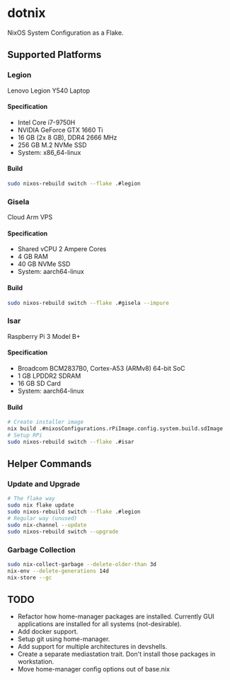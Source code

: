 # dotnix
NixOS System Configuration as a Flake.

## Supported Platforms

### Legion
Lenovo Legion Y540 Laptop

#### Specification
- Intel Core i7-9750H
- NVIDIA GeForce GTX 1660 Ti
- 16 GB (2x 8 GB), DDR4 2666 MHz
- 256 GB M.2 NVMe SSD
- System: x86_64-linux

#### Build
```bash
sudo nixos-rebuild switch --flake .#legion
```

### Gisela
Cloud Arm VPS

#### Specification
- Shared vCPU 2 Ampere Cores
- 4 GB RAM
- 40 GB NVMe SSD
- System: aarch64-linux

#### Build
```bash
sudo nixos-rebuild switch --flake .#gisela --impure
```

### Isar
Raspberry Pi 3 Model B+

#### Specification
- Broadcom BCM2837B0, Cortex-A53 (ARMv8) 64-bit SoC
- 1 GB LPDDR2 SDRAM
- 16 GB SD Card
- System: aarch64-linux

#### Build
```bash
# Create installer image
nix build .#nixosConfigurations.rPiImage.config.system.build.sdImage
# Setup RPi
sudo nixos-rebuild switch --flake .#isar
```

## Helper Commands

### Update and Upgrade
```bash
# The flake way
sudo nix flake update
sudo nixos-rebuild switch --flake .#legion
# Regular way (unused)
sudo nix-channel --update
sudo nixos-rebuild switch --upgrade
```

### Garbage Collection
```bash
sudo nix-collect-garbage --delete-older-than 3d
nix-env --delete-generations 14d
nix-store --gc
```

## TODO
- Refactor how home-manager packages are installed. Currently GUI applications are installed for all systems (not-desirable).
- Add docker support.
- Setup git using home-manager.
- Add support for multiple architectures in devshells.
- Create a separate mediastation trait. Don't install those packages in workstation.
- Move home-manager config options out of base.nix
